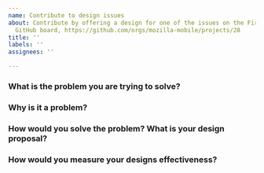 ```yaml
---
name: Contribute to design issues
about: Contribute by offering a design for one of the issues on the Firefox Preview
  GitHub board, https://github.com/orgs/mozilla-mobile/projects/28
title: ''
labels: ''
assignees: ''

---
```


### What is the problem you are trying to solve?

### Why is it a problem?

### How would you solve the problem? What is your design proposal?

### How would you measure your designs effectiveness?
